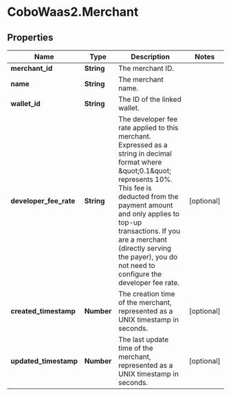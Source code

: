 # CoboWaas2.Merchant

## Properties

Name | Type | Description | Notes
------------ | ------------- | ------------- | -------------
**merchant_id** | **String** | The merchant ID. | 
**name** | **String** | The merchant name. | 
**wallet_id** | **String** | The ID of the linked wallet. | 
**developer_fee_rate** | **String** | The developer fee rate applied to this merchant. Expressed as a string in decimal format where \&quot;0.1\&quot; represents 10%. This fee is deducted from the payment amount and only applies to top-up transactions. If you are a merchant (directly serving the payer), you do not need to configure the developer fee rate. | [optional] 
**created_timestamp** | **Number** | The creation time of the merchant, represented as a UNIX timestamp in seconds. | [optional] 
**updated_timestamp** | **Number** | The last update time of the merchant, represented as a UNIX timestamp in seconds. | [optional] 


